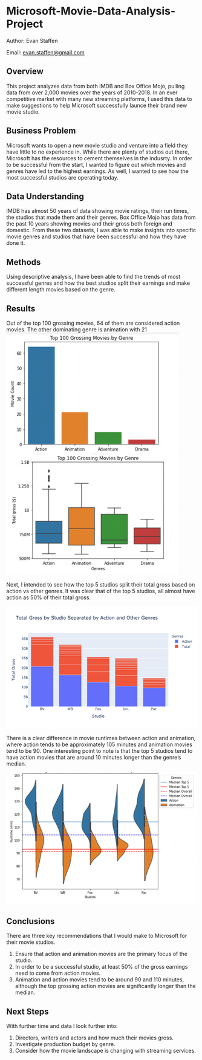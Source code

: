 # Microsoft-Movie-Data-Analysis-Project
Author: Evan Staffen

Email: evan.staffen@gmail.com

## Overview
This project analyzes data from both IMDB and Box Office Mojo, pulling data from over 2,000 movies over the years of 2010-2018. In an ever competitive market with many new streaming platforms, I used this data to make suggestions to help Microsoft successfully launce their brand new movie studio.

## Business Problem
Microsoft wants to open a new movie studio and venture into a field they have little to no experience in. While there are plenty of studios out there, Microsoft has the resources to cement themselves in the indusrty. In order to be successful from the start, I wanted to figure out which movies and genres have led to the highest earnings. As well, I wanted to see how the most successful studios are operating today.

## Data Understanding
IMDB has almost 50 years of data showing movie ratings, their run times, the studios that made them and their genres. Box Office Mojo has data from the past 10 years showing movies and their gross both foreign and domestic. From these two datasets, I was able to make insights into specific movie genres and studios that have been successful and how they have done it.

## Methods
Using descriptive analysis, I have been able to find the trends of most successful genres and how the best studios split their earnings and make different length movies based on the genre.

## Results
Out of the top 100 grossing movies, 64 of them are considered action movies.  The other dominating genre is animation with 21
![100Bar.png](https://github.com/evanstaffen/Microsoft-Movie-Data-Analysis-Project/blob/main/images/100Bar.png)
![img](./Images/100Box.png)

Next, I intended to see how the top 5 studios split their total gross based on action vs other genres. It was clear that of the top 5 studios, all almost have action as 50% of their total gross.

![img](./Images/GROSSbyGENRE.png)

There is a clear difference in movie runtimes between action and animation, where action tends to be approximately 105 minutes and animation movies tend to be 90. One interesting point to note is that the top 5 studios tend to have action movies that are around 10 minutes longer than the genre’s median.

![img](./Images/SWARMPLOT.png)

## Conclusions
There are three key recommendations that I would make to Microsoft for their movie studios.
1.	Ensure that action and animation movies are the primary focus of the studio.
2.	In order to be a successful studio, at least 50% of the gross earnings need to come from action movies.
3.	Animation and action movies tend to be around 90 and 110 minutes, although the top grossing action movies are significantly longer than the median.
## Next Steps
With further time and data I look further into:
1.	Directors, writers and actors and how much their movies gross.
2.	Investigate production budget by genre.
3.	Consider how the movie landscape is changing with streaming services.

